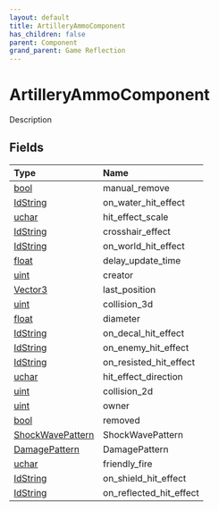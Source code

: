 ```yaml
---
layout: default
title: ArtilleryAmmoComponent
has_children: false
parent: Component
grand_parent: Game Reflection
---
```

# ArtilleryAmmoComponent
Description 

## Fields
| Type | Name |
|:-------------|:--------------|
| [bool](/game-reflection/components/bool.md) | manual_remove |
| [IdString](/game-reflection/components/id_string.md) | on_water_hit_effect |
| [uchar](/game-reflection/enums/uchar.md) | hit_effect_scale |
| [IdString](/game-reflection/components/id_string.md) | crosshair_effect |
| [IdString](/game-reflection/components/id_string.md) | on_world_hit_effect |
| [float](/game-reflection/components/float.md) | delay_update_time |
| [uint](/game-reflection/components/uint.md) | creator |
| [Vector3](/game-reflection/classes/vector3.md) | last_position |
| [uint](/game-reflection/components/uint.md) | collision_3d |
| [float](/game-reflection/components/float.md) | diameter |
| [IdString](/game-reflection/components/id_string.md) | on_decal_hit_effect |
| [IdString](/game-reflection/components/id_string.md) | on_enemy_hit_effect |
| [IdString](/game-reflection/components/id_string.md) | on_resisted_hit_effect |
| [uchar](/game-reflection/enums/uchar.md) | hit_effect_direction |
| [uint](/game-reflection/components/uint.md) | collision_2d |
| [uint](/game-reflection/components/uint.md) | owner |
| [bool](/game-reflection/components/bool.md) | removed |
| [ShockWavePattern](/game-reflection/classes/shock_wave_pattern.md) | ShockWavePattern |
| [DamagePattern](/game-reflection/classes/damage_pattern.md) | DamagePattern |
| [uchar](/game-reflection/enums/uchar.md) | friendly_fire |
| [IdString](/game-reflection/components/id_string.md) | on_shield_hit_effect |
| [IdString](/game-reflection/components/id_string.md) | on_reflected_hit_effect |
